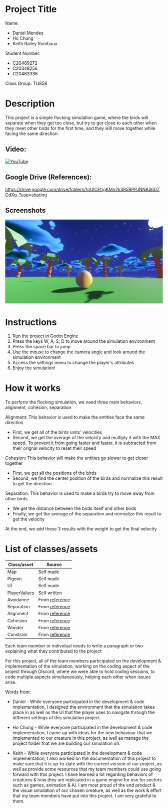 # Project Title

Name:
- Daniel Mendes
- Ho Chung
- Keith Railey Rumbaua

Student Number:
- C20489272
- C20348256
- C20463336

Class Group: TU858

# Description
This project is a simple flocking simulation game, where the birds will separate when they get too close, but try to get close to each other when they meet other birds for the first time, and they will move together while facing the same direction.

## Video:

[![YouTube](http://img.youtube.com/vi/J2kHSSFA4NU/0.jpg)](https://www.youtube.com/watch?v=J2kHSSFA4NU)

## Google Drive (References):
https://drive.google.com/drive/folders/1oUlCEtrgKMn2k3R5RPPJNN846DZGdXq-?usp=sharing

## Screenshots
![A screenshot](images/screenshot.png)

# Instructions
1. Run the project in Godot Engine
2. Press the keys W, A, S, D to move around the simulation environment
3. Press the space bar to jump
4. Use the mouse to change the camera angle and look around the simulation environment
5. Access the settings menu to change the player's attributes
6. Enjoy the simulation!

# How it works
To perform the flocking simulation, we need three main behaviors, alignment, cohesion, separation

Alignment: This behavior is used to make the entities face the same direction

- First, we get all of the birds units' velocities
- Second, we get the average of the velocity and multiply it with the MAX speed. To prevent it from going faster and faster, it is subtracted from their orignal velocity to reset their speed

Cohesion: This behavior will make the entities go slower to get closer together
- First, we get all the positions of the birds
- Second, we find the center position of the birds and normalize this result to get the direction

Separation: This behavior is used to make a birds try to move away from other birds
- We get the distance between the birds itself and other birds
- Finally, we get the average of the separation and normalize this result to get the velocity

At the end, we add these 3 results with the weight to get the final velocity

# List of classes/assets

| Class/asset | Source |
|-----------|-----------|
| Map | Self made |
| Pigeon | Self made |
| UI | Self made |
| PlayerValues | Self written |
| Avoidance | From [reference](/GodotBoids/behaviors/Avoidance.gd) |
| Separation | From [reference](/GodotBoids/behaviors/Separation.gd) |
| Alignment | From [reference](/GodotBoids/behaviors/Alignment.gd) |
| Cohesion | From [reference](/GodotBoids/behaviors/Cohesion.gd) |
| Wander | From [reference](/GodotBoids/behaviors/Wander.gd) |
| Constrain | From [reference](/GodotBoids/behaviors/Constrain.gd) |

Each team member or individual needs to write a paragraph or two explaining what they contributed to the project

For this project, all of the team members participated on the development & implementation of the simulation, working on the coding aspect of the project through Discord, where we were able to hold coding sessions, to code multiple aspects simultaneously, helping each other when issues arise.

Words from:
- Daniel - While everyone participated in the development & code implementation, I designed the environment that the simulation takes place in as well as the UI that the player uses to navigate through the different settings of this simulation project.

- Ho Chung - While everyone participated in the development & code implementation, I came up with ideas for the new behaviour that we implemented to our creature in this project, as well as manage the project folder that we are building our simulation on.

- Keith -  While everyone participated in the development & code implementation, I also worked on the documentation of this project to make sure that it is up-to-date with the current version of our project, as well as provide some resources that my team members could use going forward with this project. I have learned a lot regarding behaviors of creatures & how they are replicated in a game engine for use for sectors such as games, animation & AI. I am most proud of the end product & the visual simulation of our chosen creature, as well as the work & effort that my team members have put into this project. I am very grateful to them.
